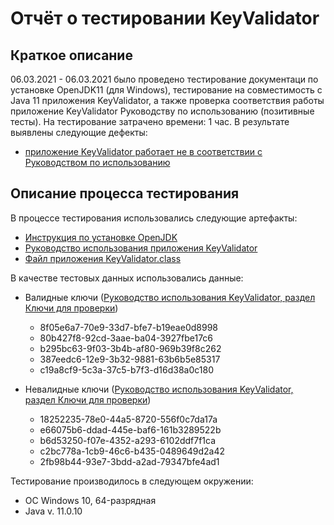# **Отчёт о тестировании KeyValidator**
## **Краткое описание**
06.03.2021 - 06.03.2021 было проведено тестирование документаци по установке OpenJDK11 (для Windows), тестирование на совместимость с Java 11 приложения KeyValidator, а также проверка соответствия работы приложение KeyValidator Руководству по использованию (позитивные тесты). На тестирование затрачено времени: 1 час. В результате выявлены следующие дефекты:
* [приложение KeyValidator работает не в соответствии с Руководством по использованию](https://github.com/AlexeyVFrolov/Java-1.1/issues/1)

## **Описание процесса тестирования**
В процессе тестирования использовались следующие артефакты: 
* [Инструкция по установке OpenJDK](https://github.com/netology-code/javaqa-homeworks/blob/master/intro/openjdk11-manual.md)
* [Руководство использования приложения KeyValidator](https://github.com/netology-code/javaqa-homeworks/blob/master/intro/user-manual.md)
* [Файл приложения KeyValidator.class](https://github.com/netology-code/javaqa-homeworks/blob/master/intro/artifacts/KeyValidator.class)

В качестве тестовых данных использовались данные:
* Валидные ключи ([Руководство использования KeyValidator, раздел Ключи для проверки](https://github.com/netology-code/javaqa-homeworks/blob/master/intro/user-manual.md))

    * 8f05e6a7-70e9-33d7-bfe7-b19eae0d8998
    * 80b427f8-92cd-3aae-ba04-3927fbe17c6
    * b295bc63-9f03-3b4b-af80-969b39f8c262
    * 387eedc6-12e9-3b32-9881-63b6b5e85317
    * c19a8cf9-5c3a-37c5-b7f3-d16d38a0c180

* Невалидные ключи ([Руководство использования KeyValidator, раздел Ключи для проверки](https://github.com/netology-code/javaqa-homeworks/blob/master/intro/user-manual.md))

    * 18252235-78e0-44a5-8720-556f0c7da17a
    * e66075b6-ddad-445e-baf6-161b3289522b
    * b6d53250-f07e-4352-a293-6102ddf7f1ca
    * c2bc778a-1cb9-46c6-b435-0489649d2a42
    * 2fb98b44-93e7-3bdd-a2ad-79347bfe4ad1



Тестирование производилось в следующем окружении:
* ОС Windows 10, 64-разрядная
* Java v. 11.0.10